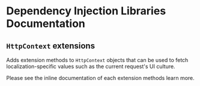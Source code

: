 # Dependency Injection Libraries Documentation



## `HttpContext` extensions

Adds extension methods to `HttpContext` objects that can be used to fetch localization-specific values such as the current request's UI culture.

Please see the inline documentation of each extension methods learn more.
